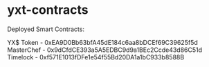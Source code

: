 # yxt-contracts

Deployed Smart Contracts:

YX$ Token  - 0xEA9D0Bb63bfA45dE184c6aa8bDCEf69C39625f5d
MasterChef - 0x9dCfdCE393a5A5EDBC9d9a1BEc2Ccde43d86C51d
Timelock   - 0xf571E1013fDFe1e54f55Bd20DA1a1bC933b8588B
